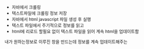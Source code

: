 - 자바에서 크롤링
- 텍스트파일에 크롤링 정보 저장
- 자바에서 html javascript 파일 생성 후 실행
- 텍스트 파일에서 주기적으로 정보를 읽고
- html에 리로드 할필요 없이 텍스트 파일을 읽어 계속 html을 업데이트함


내가 원하는정보로 이루진 창을 만드는데 정보를 계속 업데이트해주는

